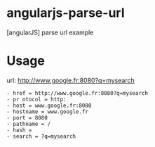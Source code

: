 angularjs-parse-url
===================

[angularJS] parse url example

# Usage

url: http://www.google.fr:8080?q=mysearch

    - href = http://www.google.fr:8080?q=mysearch
    - pr otocol = http:
    - host = www.google.fr:8080
    - hostname = www.google.fr
    - port = 8080
    - pathname = /
    - hash =
    - search = ?q=mysearch
